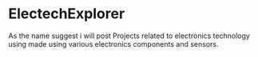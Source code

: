 # ElectechExplorer
As the name suggest i will post Projects related to electronics technology using made using various electronics components and sensors.
